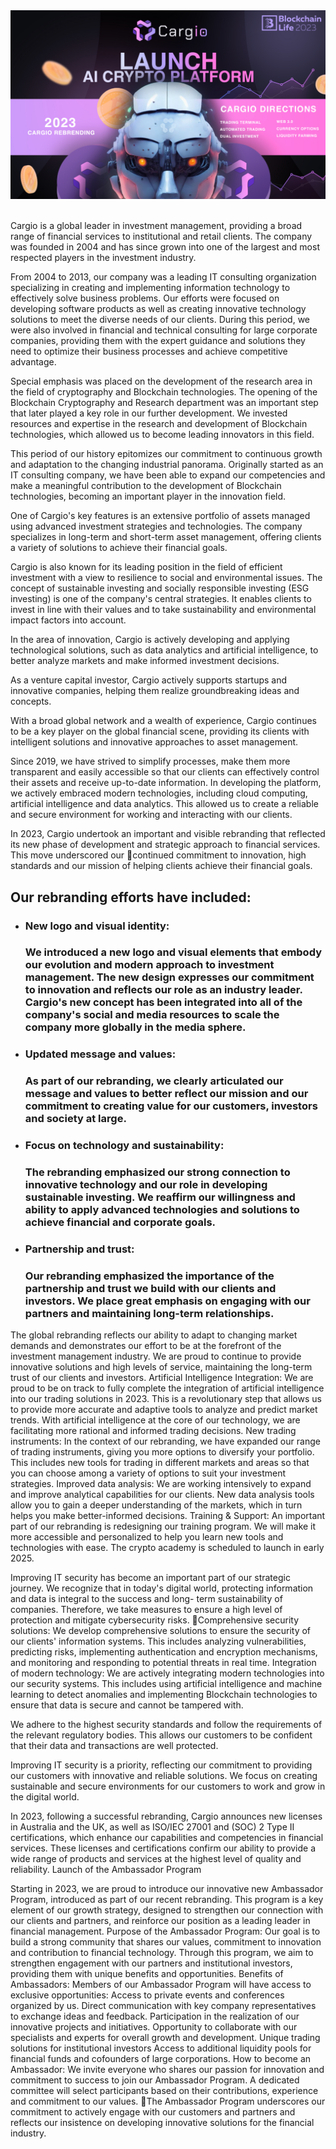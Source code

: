 <div>
<div><img src="https://github.com/cargiocom/cargiocom/blob/629e9320c972df1d0ffe0379d5e7dc36ce8ce93d/img/banner2.jpg" alt="banner2"/></div>
<br>
<p>Cargio is a global leader in investment management, providing a broad range of financial services to institutional and retail clients. The company was founded in 2004 and has since grown into one of the largest and most respected players in the investment industry.</p>

<p>From 2004 to 2013, our company was a leading IT consulting organization specializing in creating and implementing information technology to effectively solve business problems. Our efforts were focused on developing software products as well as creating innovative technology solutions to meet the diverse needs of our clients.
During this period, we were also involved in financial and technical consulting for large corporate companies, providing them with the expert guidance and solutions they need to optimize their business processes and achieve competitive advantage.</p>

<p>Special emphasis was placed on the development of the research area in the field of cryptography and Blockchain technologies. The opening of the Blockchain Cryptography and Research department was an important step that later played a key role in our further development. We invested resources and expertise in the research and development of Blockchain technologies, which allowed us to become leading innovators in this field.</p>

<p>This period of our history epitomizes our commitment to continuous growth and adaptation to the changing industrial panorama. Originally started as an IT consulting company, we have been able to expand our competencies and make a meaningful contribution to the development of Blockchain technologies, becoming an important player in the innovation field.</p>

<p>One of Cargio's key features is an extensive portfolio of assets managed using advanced investment strategies and technologies. The company specializes in long-term and short-term asset management, offering clients a variety of solutions to achieve their financial goals.</p>

<p>Cargio is also known for its leading position in the field of efficient investment with a view to resilience to social and environmental issues. The concept of sustainable investing and socially responsible investing (ESG investing) is one of the company's central strategies. It enables clients to invest in line with their values and to take sustainability and environmental impact factors into account.</p>

<p>In the area of innovation, Cargio is actively developing and applying technological solutions, such as data analytics and artificial intelligence, to better analyze markets and make informed investment decisions.</p>

<p>As a venture capital investor, Cargio actively supports startups and innovative companies, helping them realize groundbreaking ideas and concepts.</p>

<p>With a broad global network and a wealth of experience, Cargio continues to be a key player on the global financial scene, providing its clients with intelligent solutions and innovative approaches to asset management.</p>

<p>Since 2019, we have strived to simplify processes, make them more transparent and easily accessible so that our clients can effectively control their assets and receive up-to-date information.
In developing the platform, we actively embraced modern technologies, including cloud computing, artificial intelligence and data analytics. This allowed us to create a reliable and secure environment for working and interacting with our clients.</p>

<p>In 2023, Cargio undertook an important and visible rebranding that reflected its new phase of development and strategic approach to financial services. This move underscored our
continued commitment to innovation, high standards and our mission of helping clients achieve their financial goals.</p>
<h2>Our rebranding efforts have included:</h2>
<ul>
  <li><h3>New logo and visual identity:<h3> We introduced a new logo and visual elements that embody our evolution and modern approach to investment management. The new design expresses our commitment to innovation and reflects our role as an industry leader. Cargio's new concept has been integrated into all of the company's social and media resources to scale the company more globally in the media sphere.</li>
    <li><h3>Updated message and values:<h3> As part of our rebranding, we clearly articulated our message and values to better reflect our mission and our commitment to creating value for our customers, investors and society at large.</li>
      <li><h3>Focus on technology and sustainability:<h3> The rebranding emphasized our strong connection to innovative technology and our role in developing sustainable investing. We reaffirm our willingness and ability to apply advanced technologies and solutions to achieve financial and corporate goals.</li>
        <li><h3>Partnership and trust:<h3> Our rebranding emphasized the importance of the partnership and trust we build with our clients and investors. We place great emphasis on engaging with our partners and maintaining long-term relationships.</li>
</ul>

The global rebranding reflects our ability to adapt to changing market demands and demonstrates our effort to be at the forefront of the investment management industry. We are proud to continue to provide innovative solutions and high levels of service, maintaining the long-term trust of our clients and investors.
Artificial Intelligence Integration:
We are proud to be on track to fully complete the integration of artificial intelligence into our trading solutions in 2023. This is a revolutionary step that allows us to provide more accurate and adaptive tools to analyze and predict market trends. With artificial intelligence at the core of our technology, we are facilitating more rational and informed trading decisions.
New trading instruments:
In the context of our rebranding, we have expanded our range of trading instruments, giving you more options to diversify your portfolio. This includes new tools for trading in different markets and areas so that you can choose among a variety of options to suit your investment strategies.
Improved data analysis:
We are working intensively to expand and improve analytical capabilities for our clients. New data analysis tools allow you to gain a deeper understanding of the markets, which in turn helps you make better-informed decisions.
Training & Support:
An important part of our rebranding is redesigning our training program. We will make it more accessible and personalized to help you learn new tools and technologies with ease. The crypto academy is scheduled to launch in early 2025.

Improving IT security has become an important part of our strategic journey. We recognize that in today's digital world, protecting information and data is integral to the success and long- term sustainability of companies. Therefore, we take measures to ensure a high level of protection and mitigate cybersecurity risks.
Comprehensive security solutions:
We develop comprehensive solutions to ensure the security of our clients' information systems. This includes analyzing vulnerabilities, predicting risks, implementing authentication and encryption mechanisms, and monitoring and responding to potential threats in real time.
Integration of modern technology:
We are actively integrating modern technologies into our security systems. This includes using artificial intelligence and machine learning to detect anomalies and implementing Blockchain technologies to ensure that data is secure and cannot be tampered with.

We adhere to the highest security standards and follow the requirements of the relevant regulatory bodies. This allows our customers to be confident that their data and transactions are well protected.

Improving IT security is a priority, reflecting our commitment to providing our customers with innovative and reliable solutions. We focus on creating sustainable and secure environments for our customers to work and grow in the digital world.

In 2023, following a successful rebranding, Cargio announces new licenses in Australia and the UK, as well as ISO/IEC 27001 and (SOC) 2 Type II certifications, which enhance our capabilities and competencies in financial services. These licenses and certifications confirm our ability to provide a wide range of products and services at the highest level of quality and reliability.
Launch of the Ambassador Program

Starting in 2023, we are proud to introduce our innovative new Ambassador Program, introduced as part of our recent rebranding. This program is a key element of our growth strategy, designed to strengthen our connection with our clients and partners, and reinforce our position as a leading leader in financial management.
Purpose of the Ambassador Program:
Our goal is to build a strong community that shares our values, commitment to innovation and contribution to financial technology. Through this program, we aim to strengthen engagement with our partners and institutional investors, providing them with unique benefits and opportunities.
Benefits of Ambassadors:
Members of our Ambassador Program will have access to exclusive opportunities:
Access to private events and conferences organized by us.
Direct communication with key company representatives to exchange ideas and feedback.
Participation in the realization of our innovative projects and initiatives.
Opportunity to collaborate with our specialists and experts for overall growth and development.
Unique trading solutions for institutional investors
Access to additional liquidity pools for financial funds and cofounders of large corporations.
How to become an Ambassador:
We invite everyone who shares our passion for innovation and commitment to success to join our Ambassador Program. A dedicated committee will select participants based on their contributions, experience and commitment to our values.
The Ambassador Program underscores our commitment to actively engage with our customers and partners and reflects our insistence on developing innovative solutions for the financial industry.
